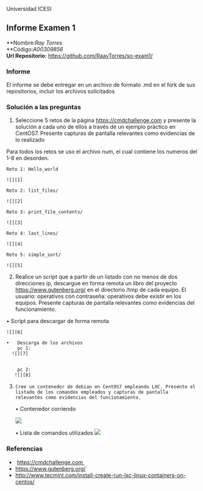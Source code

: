 Universidad ICESI
## Informe Examen 1
**Nombre:*Ray Torres*  
**Código:*A00309856*  
**Url Repositorio**: https://github.com/RaayTorres/so-exam1/

### Informe
El informe se debe entregar en un archivo de formato .md en el fork de sus
repositorios, incluir los archivos solicitados

### Solución a las preguntas


1.	Seleccione 5 retos de la página https://cmdchallenge.com y presente la solución a cada uno de ellos a través de un ejemplo práctico en CentOS7. Presente capturas de pantalla relevantes como evidencias de lo realizado 
 
 Para todos los retos se uso el archivo num, el cual contiene los numeros del 1-8  en desorden.

    Reto 1: Hello_world

    ![][1]

    Reto 2: list_files/

    ![][2]

    Reto 3: print_file_contents/

    ![][3]

    Reto 4: last_lines/

    ![][4]

    Reto 5: simple_sort/

    ![][5]


2.	Realice un script que a partir de un listado con no menos de dos direcciones ip, descargue en forma remota un libro del proyecto https://www.gutenberg.org/ en el directorio /tmp de cada equipo. El usuario: operativos con contraseña: operativos debe existir en los equipos. Presente capturas de pantalla relevantes como evidencias del funcionamiento.

    
  •	Script para descargar de forma remota
      
    ![][6]
  
    •	Descarga de los archivos
        pc 1:
      ![][7]  
        
        
        pc 2:
       ![][8]  

  3.	 Cree un contenedor de debian en CentOS7 empleando LXC. Presente el listado de los comandos empleados y capturas de pantalla               relevantes como evidencias del funcionamiento.
  
      
       •	Contenedor corriendo
            
            
        ![][9]
  
  
  
        •	Lista de comandos utilizados
      ![][10]


### Referencias
-  https://cmdchallenge.com 
- https://www.gutenberg.org/
- http://www.tecmint.com/install-create-run-lxc-linux-containers-on-centos/



[1]: reto1.jpg
[2]: reto2.jpg
[3]: reto3.jpg
[4]: reto4.jpg
[5]: reto5.jpg
[6]: scriptdes.jpg
[7]: descarga.jpg
[8]: descargapc2.jpg
[9]: contenedorCorriendo.jpg
[10]: comandos.jpg
